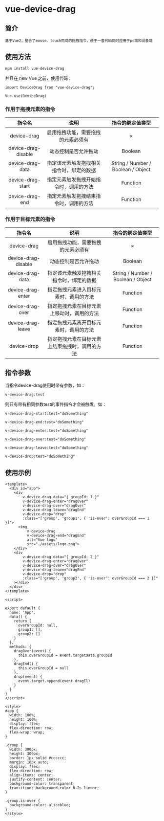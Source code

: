 # vue-device-drag

## 简介
```
基于Vue2，整合了mouse、touch而成的拖拽指令，便于一套代码同时应用于pc端和设备端
```

## 使用方法
```
npm install vue-device-drag
```
并且在 new Vue 之前，使用代码：
```
import DeviceDrag from "vue-device-drag";

Vue.use(DeviceDrag)
```

### 作用于拖拽元素的指令
|         指令名         |         说明         |           指令的绑定值类型           |
|:-------------------:|:--------------------:|:----------------------------:|
|     device-drag     |  启用拖拽功能，需要拖拽的元素必须有   |              ×               |
| device-drag-disable |      动态控制是否允许拖动      |           Boolean            |
|  device-drag-data   | 指定该元素触发拖拽相关指令时，绑定的数据 | String / Number / Boolean / Object |
|  device-drag-start  | 指定元素触发拖拽开始指令时，调用的方法  |           Function           |
|   device-drag-end   | 指定元素触发拖拽结束指令时，调用的方法  |                Function              |

### 作用于目标元素的指令
|         指令名         |           说明            |  指令的绑定值类型   |
|:-------------------:|:-----------------------:|:---:|
|     device-drag     |    启用拖拽功能，需要拖拽的元素必须有    |   ×  |
| device-drag-disable |       动态控制是否允许拖动        |  Boolean   |
|  device-drag-data   |  指定该元素触发拖拽相关指令时，绑定的数据   |  String / Number / Boolean / Object   |
|  device-drag-enter  |   指定拖拽元素进入目标元素时，调用的方法   |  Function   |
|  device-drag-over   |  指定拖拽元素在目标元素上移动时，调用的方法  | Function    |
|  device-drag-leave  |   指定拖拽元素离开目标元素时，调用的方法   |  Function   |
|     device-drop     | 指定拖拽元素在目标元素上结束拖拽时，调用的方法 |  Function   |

## 指令参数
当指令device-drag使用时带有参数，如：
```
v-device-drag:test
```

则只有带有相同参数test的事件指令才会被触发，如：
```
v-device-drag-start:test="doSomething"

v-device-drag-end:test="doSomething"

v-device-drag-enter:test="doSomething"

v-device-drag-over:test="doSomething"

v-device-drag-leave:test="doSomething"

v-device-drop:test="doSomething"
```


## 使用示例
```
<template>
  <div id="app">
    <div
        v-device-drag-data="{ groupId: 1 }"
        v-device-drag-enter="dragOver"
        v-device-drag-over="dragOver"
        v-device-drag-leave="dragEnd"
        v-device-drop="drop"
        :class="['group', 'group1', { 'is-over': overGroupId === 1 }]">
      <img
          v-device-drag
          v-device-drag-end="dragEnd"
          alt="Vue logo"
          src="./assets/logo.png">
    </div>
    <div
        v-device-drag-data="{ groupId: 2 }"
        v-device-drag-enter="dragOver"
        v-device-drag-over="dragOver"
        v-device-drag-leave="dragEnd"
        v-device-drop="drop"
        :class="['group', 'group2', { 'is-over': overGroupId === 2 }]"
    ></div>
  </div>
</template>

<script>

export default {
  name: 'App',
  data() {
    return {
      overGroupId: null,
      group1: [],
      group2: []
    }
  },
  methods: {
    dragOver(event) {
      this.overGroupId = event.targetData.groupId
    },
    dragEnd() {
      this.overGroupId = null
    },
    drop(event) {
      event.target.append(event.dragEl)
    }
  }
}
</script>

<style>
#app {
  width: 100%;
  height: 100%;
  display: flex;
  flex-direction: row;
  flex-wrap: wrap;
}

.group {
  width: 300px;
  height: 300px;
  border: 1px solid #cccccc;
  margin: 10px auto;
  display: flex;
  flex-direction: row;
  align-items: center;
  justify-content: center;
  background-color: transparent;
  transition: background-color 0.2s linear;
}

.group.is-over {
  background-color: aliceblue;
}
</style>

```